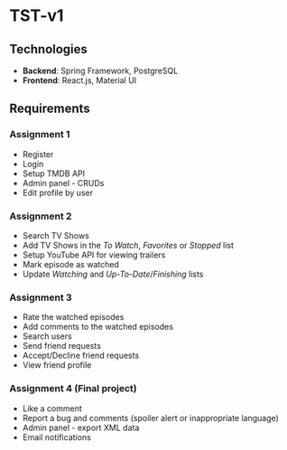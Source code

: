 # TST-v1
<h2>Technologies</h2>
<ul>
  <li><span><strong>Backend</strong>: Spring Framework, PostgreSQL</span></li>
  <li><span><strong>Frontend</strong>: React.js, Material UI</span></li>
</ul>
<h2>Requirements</h2>
<h3>Assignment 1</h3>
<ul>
  <li>Register</li>
  <li>Login</li>
  <li>Setup TMDB API</li>
  <li>Admin panel - CRUDs</li>
  <li>Edit profile by user</li>
</ul>
<h3>Assignment 2</h3>
<ul>
  <li>Search TV Shows</li>
  <li>Add TV Shows in the <i>To Watch</i>, <i>Favorites</i> or <i>Stopped</i> list</li>
  <li>Setup YouTube API for viewing trailers</li>
  <li>Mark episode as watched</li>
  <li>Update <i>Watching</i> and <i>Up-To-Date</i>/<i>Finishing</i> lists</li>
</ul>
<h3>Assignment 3</h3>
<ul>
  <li>Rate the watched episodes</li>
  <li>Add comments to the watched episodes</li>
  <li>Search users</li>
  <li>Send friend requests</li>
  <li>Accept/Decline friend requests</li>
  <li>View friend profile</li>
</ul>
<h3>Assignment 4 (Final project)</h3>
<ul>
  <li>Like a comment</li>
  <li>Report a bug and comments (spoiler alert or inappropriate language)</li>
  <li>Admin panel - export XML data</li>
  <li>Email notifications</li>
</ul>




